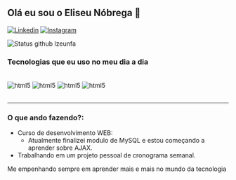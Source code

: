 
## Olá eu sou o Eliseu Nóbrega 👾

[![Linkedin](https://img.shields.io/badge/LinkedIn-0077B5?style=for-the-badge&logo=linkedin&logoColor=white)](https://www.linkedin.com/in/eliseu-n%C3%B3brega-ferraz-de-azevedo-37a397341/)
[![Instagram](https://img.shields.io/badge/Instagram-E4405F?style=for-the-badge&logo=instagram&logoColor=white)](https://www.instagram.com/lzeu._/)

![Status github lzeunfa](https://github-readme-stats.vercel.app/api?username=lzeunfa&show_icons=true&theme=tokyonight)

### Tecnologias que eu uso no meu dia a dia

<div style="display=inline_block"><br/>
  <img align="center" alt="html5" src="https://img.shields.io/badge/HTML5-E34F26?style=for-the-badge&logo=html5&logoColor=white">
  <img align="center" alt="html5" src="https://img.shields.io/badge/CSS3-1572B6?style=for-the-badge&logo=css3&logoColor=white">
  <img align="center" alt="html5" src="https://img.shields.io/badge/JavaScript-F7DF1E?style=for-the-badge&logo=javascript&logoColor=black">
  <img align="center" alt="html5" src="https://img.shields.io/badge/Bootstrap-563D7C?style=for-the-badge&logo=bootstrap&logoColor=white">
</div><br/>

***
### O que ando fazendo?:<br>
* Curso de desenvolvimento WEB:
  * Atualmente finalizei modulo de MySQL e estou começando a aprender sobre AJAX.
* Trabalhando em um projeto pessoal de cronograma semanal.

Me empenhando sempre em aprender mais e mais no mundo da tecnologia
